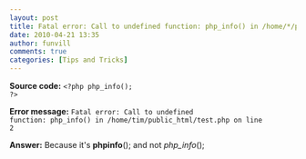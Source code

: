 ```yaml
---
layout: post
title: Fatal error: Call to undefined function: php_info() in /home/*/public_html/info.php on line 2
date: 2010-04-21 13:35
author: funvill
comments: true
categories: [Tips and Tricks]
---
```

<strong>Source code:</strong>
<code>&lt;?php
php_info();
?&gt;</code>

<strong>Error message:</strong>
<code>Fatal error: Call to undefined function: php_info() in /home/tim/public_html/test.php on line 2</code>

<strong>Answer:</strong>
Because it's <strong>phpinfo</strong>(); and not <em>php_info</em>();
